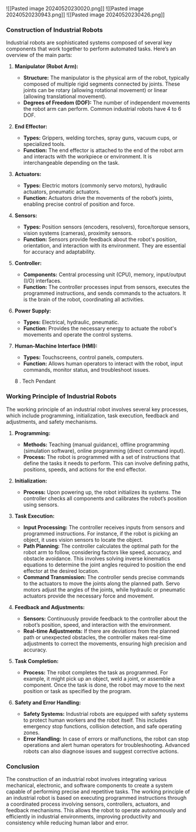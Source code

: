 ![[Pasted image 20240520230020.png]]
![[Pasted image 20240520230943.png]]
![[Pasted image 20240520230426.png]]

### Construction of Industrial Robots

Industrial robots are sophisticated systems composed of several key components that work together to perform automated tasks. Here’s an overview of the main parts:

1. **Manipulator (Robot Arm):**
   - **Structure:** The manipulator is the physical arm of the robot, typically composed of multiple rigid segments connected by joints. These joints can be rotary (allowing rotational movement) or linear (allowing translational movement).
   - **Degrees of Freedom (DOF):** The number of independent movements the robot arm can perform. Common industrial robots have 4 to 6 DOF.

2. **End Effector:**
   - **Types:** Grippers, welding torches, spray guns, vacuum cups, or specialized tools.
   - **Function:** The end effector is attached to the end of the robot arm and interacts with the workpiece or environment. It is interchangeable depending on the task.

3. **Actuators:**
   - **Types:** Electric motors (commonly servo motors), hydraulic actuators, pneumatic actuators.
   - **Function:** Actuators drive the movements of the robot’s joints, enabling precise control of position and force.

4. **Sensors:**
   - **Types:** Position sensors (encoders, resolvers), force/torque sensors, vision systems (cameras), proximity sensors.
   - **Function:** Sensors provide feedback about the robot's position, orientation, and interaction with its environment. They are essential for accuracy and adaptability.

5. **Controller:**
   - **Components:** Central processing unit (CPU), memory, input/output (I/O) interfaces.
   - **Function:** The controller processes input from sensors, executes the programmed instructions, and sends commands to the actuators. It is the brain of the robot, coordinating all activities.

6. **Power Supply:**
   - **Types:** Electrical, hydraulic, pneumatic.
   - **Function:** Provides the necessary energy to actuate the robot's movements and operate the control systems.

7. **Human-Machine Interface (HMI):**
   - **Types:** Touchscreens, control panels, computers.
   - **Function:** Allows human operators to interact with the robot, input commands, monitor status, and troubleshoot issues.
	
	8 . Tech Pendant
### Working Principle of Industrial Robots

The working principle of an industrial robot involves several key processes, which include programming, initialization, task execution, feedback and adjustments, and safety mechanisms.

1. **Programming:**
   - **Methods:** Teaching (manual guidance), offline programming (simulation software), online programming (direct command input).
   - **Process:** The robot is programmed with a set of instructions that define the tasks it needs to perform. This can involve defining paths, positions, speeds, and actions for the end effector.

2. **Initialization:**
   - **Process:** Upon powering up, the robot initializes its systems. The controller checks all components and calibrates the robot’s position using sensors.

3. **Task Execution:**
   - **Input Processing:** The controller receives inputs from sensors and programmed instructions. For instance, if the robot is picking an object, it uses vision sensors to locate the object.
   - **Path Planning:** The controller calculates the optimal path for the robot arm to follow, considering factors like speed, accuracy, and obstacle avoidance. This involves solving inverse kinematics equations to determine the joint angles required to position the end effector at the desired location.
   - **Command Transmission:** The controller sends precise commands to the actuators to move the joints along the planned path. Servo motors adjust the angles of the joints, while hydraulic or pneumatic actuators provide the necessary force and movement.

4. **Feedback and Adjustments:**
   - **Sensors:** Continuously provide feedback to the controller about the robot’s position, speed, and interaction with the environment.
   - **Real-time Adjustments:** If there are deviations from the planned path or unexpected obstacles, the controller makes real-time adjustments to correct the movements, ensuring high precision and accuracy.

5. **Task Completion:**
   - **Process:** The robot completes the task as programmed. For example, it might pick up an object, weld a joint, or assemble a component. Once the task is done, the robot may move to the next position or task as specified by the program.

6. **Safety and Error Handling:**
   - **Safety Systems:** Industrial robots are equipped with safety systems to protect human workers and the robot itself. This includes emergency stop functions, collision detection, and safe operating zones.
   - **Error Handling:** In case of errors or malfunctions, the robot can stop operations and alert human operators for troubleshooting. Advanced robots can also diagnose issues and suggest corrective actions.

### Conclusion

The construction of an industrial robot involves integrating various mechanical, electronic, and software components to create a system capable of performing precise and repetitive tasks. The working principle of an industrial robot is based on executing programmed instructions through a coordinated process involving sensors, controllers, actuators, and feedback mechanisms. This allows the robot to operate autonomously and efficiently in industrial environments, improving productivity and consistency while reducing human labor and error.